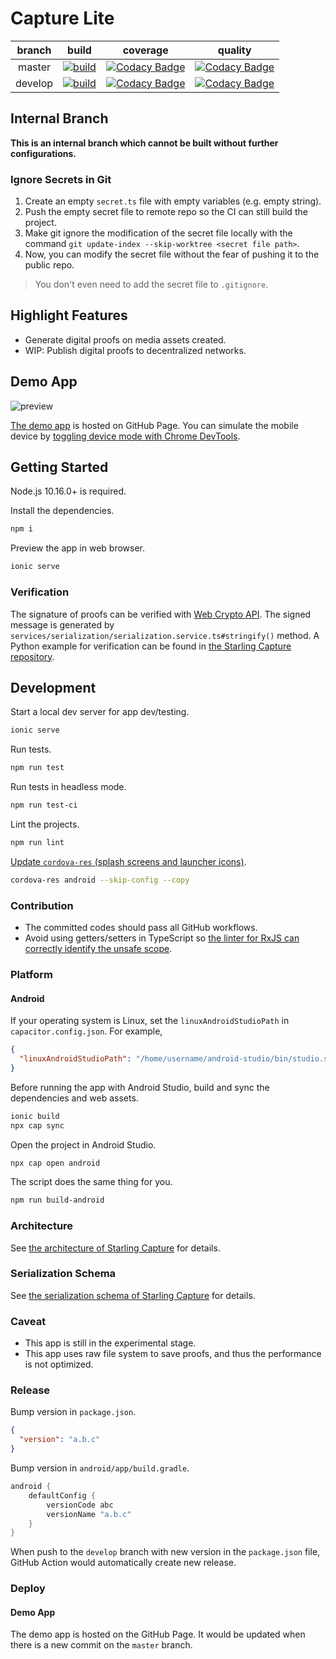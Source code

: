 # Capture Lite

| branch  | build | coverage | quality |
|:-------:|:-----:|:--------:|:-------:|
| master  | [![build](https://github.com/numbersprotocol/capture-lite/workflows/build/badge.svg)](https://github.com/numbersprotocol/capture-lite/actions?query=workflow%3Abuild) | [![Codacy Badge](https://app.codacy.com/project/badge/Coverage/45ae18aaa6a7474497e0efd818452a46)](https://www.codacy.com/gh/numbersprotocol/capture-lite?utm_source=github.com&utm_medium=referral&utm_content=numbersprotocol/capture-lite&utm_campaign=Badge_Coverage) | [![Codacy Badge](https://app.codacy.com/project/badge/Grade/45ae18aaa6a7474497e0efd818452a46)](https://www.codacy.com/gh/numbersprotocol/capture-lite?utm_source=github.com&amp;utm_medium=referral&amp;utm_content=numbersprotocol/capture-lite&amp;utm_campaign=Badge_Grade) |
| develop | [![build](https://github.com/numbersprotocol/capture-lite/workflows/build/badge.svg?branch=develop)](https://github.com/numbersprotocol/capture-lite/actions?query=workflow%3Abuild) | [![Codacy Badge](https://app.codacy.com/project/badge/Coverage/45ae18aaa6a7474497e0efd818452a46?branch=develop)](https://www.codacy.com/gh/numbersprotocol/capture-lite?utm_source=github.com&utm_medium=referral&utm_content=numbersprotocol/capture-lite&utm_campaign=Badge_Coverage) | [![Codacy Badge](https://app.codacy.com/project/badge/Grade/45ae18aaa6a7474497e0efd818452a46?branch=develop)](https://www.codacy.com/gh/numbersprotocol/capture-lite?utm_source=github.com&amp;utm_medium=referral&amp;utm_content=numbersprotocol/capture-lite&amp;utm_campaign=Badge_Grade)

## Internal Branch

__This is an internal branch which cannot be built without further configurations.__

### Ignore Secrets in Git

1. Create an empty `secret.ts` file with empty variables (e.g. empty string).
1. Push the empty secret file to remote repo so the CI can still build the project.
1. Make git ignore the modification of the secret file locally with the command `git update-index --skip-worktree <secret file path>`.
1. Now, you can modify the secret file without the fear of pushing it to the public repo.

> You don't even need to add the secret file to `.gitignore`.

## Highlight Features

* Generate digital proofs on media assets created.
* WIP: Publish digital proofs to decentralized networks.

## Demo App

![preview](https://i.imgur.com/VRXhKo3.png)

[The demo app](https://numbersprotocol.github.io/capture-lite/) is hosted on GitHub Page. You can simulate the mobile device by [toggling device mode with Chrome DevTools](https://developers.google.com/web/tools/chrome-devtools/device-mode).

## Getting Started

Node.js 10.16.0+ is required.

Install the dependencies.

``` bash
npm i
```

Preview the app in web browser.

``` bash
ionic serve
```

### Verification

The signature of proofs can be verified with [Web Crypto API](https://developer.mozilla.org/en-US/docs/Web/API/Web_Crypto_API). The signed message is generated by `services/serialization/serialization.service.ts#stringify()` method. A Python example for verification can be found in [the Starling Capture repository](https://github.com/numbersprotocol/starling-capture/tree/master/util/verification).

## Development

Start a local dev server for app dev/testing.

``` bash
ionic serve
```

Run tests.

``` bash
npm run test
```

Run tests in headless mode.

``` bash
npm run test-ci
```

Lint the projects.

``` bash
npm run lint
```

[Update `cordova-res` (splash screens and launcher icons)](https://capacitorjs.com/docs/guides/splash-screens-and-icons).

``` bash
cordova-res android --skip-config --copy
```

### Contribution

* The committed codes should pass all GitHub workflows.
* Avoid using getters/setters in TypeScript so [the linter for RxJS can correctly identify the unsafe scope](https://github.com/cartant/rxjs-tslint-rules#rxjs-no-unsafe-scope).

### Platform

#### Android

If your operating system is Linux, set the `linuxAndroidStudioPath` in `capacitor.config.json`. For example,

``` json
{
  "linuxAndroidStudioPath": "/home/username/android-studio/bin/studio.sh"
}
```

Before running the app with Android Studio, build and sync the dependencies and web assets.

``` bash
ionic build
npx cap sync
```

Open the project in Android Studio.

``` bash
npx cap open android
```

The script does the same thing for you.

``` bash
npm run build-android
```

### Architecture

See [the architecture of Starling Capture](https://github.com/numbersprotocol/starling-capture#architecture) for details.

### Serialization Schema

See [the serialization schema of Starling Capture](https://github.com/numbersprotocol/starling-capture#serialization-schema) for details.

### Caveat

* This app is still in the experimental stage.
* This app uses raw file system to save proofs, and thus the performance is not optimized.

### Release

Bump version in `package.json`.

``` json
{
  "version": "a.b.c"
}
```

Bump version in `android/app/build.gradle`.

``` gradle
android {
    defaultConfig {
        versionCode abc
        versionName "a.b.c"
    }
}
```

When push to the `develop` branch with new version in the `package.json` file, GitHub Action would automatically create new release.

### Deploy

#### Demo App

The demo app is hosted on the GitHub Page. It would be updated when there is a new commit on the `master` branch.